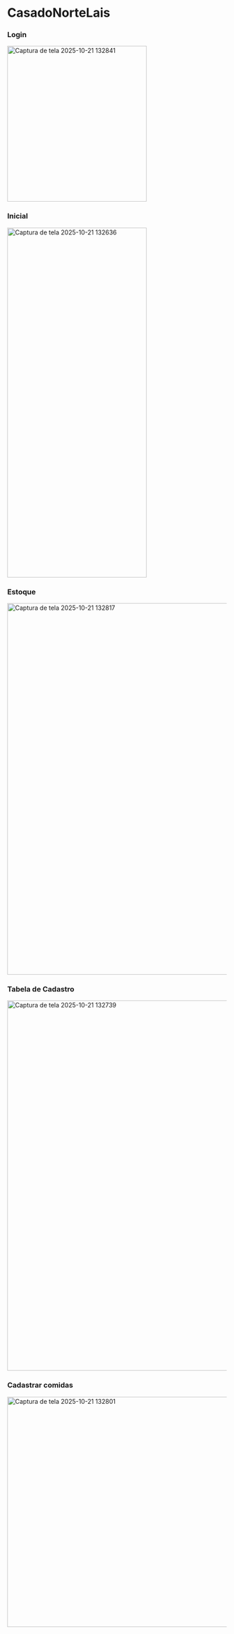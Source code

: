 # CasadoNorteLais

### Login
<img width="320" height="357" alt="Captura de tela 2025-10-21 132841" src="https://github.com/user-attachments/assets/5049ab76-ea08-45a6-af22-f5fc8ed92892" />

### Inicial
<img width="320" height="802" alt="Captura de tela 2025-10-21 132636" src="https://github.com/user-attachments/assets/b058297a-0d19-4d39-a464-c8b4fc468d08" />

### Estoque
<img width="520" height="852" alt="Captura de tela 2025-10-21 132817" src="https://github.com/user-attachments/assets/c1b8cd94-ef95-4a71-a5e4-92e18cbf3e38" />

### Tabela de Cadastro
<img width="520" height="849" alt="Captura de tela 2025-10-21 132739" src="https://github.com/user-attachments/assets/c1bf1707-14dd-4f79-8f82-af75744709f7" />

### Cadastrar comidas
<img width="728" height="528" alt="Captura de tela 2025-10-21 132801" src="https://github.com/user-attachments/assets/858f85b0-4a2f-4aeb-b31c-a28d974e72f4" />
